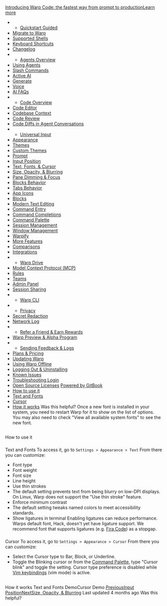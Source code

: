 [Introducing Warp Code: the fastest way from prompt to productionLearn more ](https://www.warp.dev/blog/introducing-warp-code-prompt-to-prod)
 * * [Quickstart Guided](/)
 * [Migrate to Warp](/getting-started/migrate-to-warp)
 * [Supported Shells](/getting-started/supported-shells)
 * [Keyboard Shortcuts](/getting-started/keyboard-shortcuts)
 * [Changelog](/getting-started/changelog)
 * * [Agents Overview](/agents/agents-overview)
 * [Using Agents](/agents/using-agents)
 * [Slash Commands](/agents/slash-commands)
 * [Active AI](/agents/active-ai)
 * [Generate](/agents/generate)
 * [Voice](/agents/voice)
 * [AI FAQs](/agents/ai-faqs)
 * * [Code Overview](/code/code-overview)
 * [Code Editor](/code/code-editor)
 * [Codebase Context](/code/codebase-context)
 * [Code Review](/code/code-review)
 * [Code Diffs in Agent Conversations](/code/reviewing-code)
 * * [Universal Input](/terminal/universal-input)
 * [Appearance](/terminal/appearance)
 * [Themes](/terminal/appearance/themes)
 * [Custom Themes](/terminal/appearance/custom-themes)
 * [Prompt](/terminal/appearance/prompt)
 * [Input Position](/terminal/appearance/input-position)
 * [Text, Fonts, & Cursor](/terminal/appearance/text-fonts-cursor)
 * [Size, Opacity, & Blurring](/terminal/appearance/size-opacity-blurring)
 * [Pane Dimming & Focus](/terminal/appearance/pane-dimming)
 * [Blocks Behavior](/terminal/appearance/blocks-behavior)
 * [Tabs Behavior](/terminal/appearance/tabs-behavior)
 * [App Icons](/terminal/appearance/app-icons)
 * [Blocks](/terminal/blocks)
 * [Modern Text Editing](/terminal/editor)
 * [Command Entry](/terminal/entry)
 * [Command Completions](/terminal/command-completions)
 * [Command Palette](/terminal/command-palette)
 * [Session Management](/terminal/sessions)
 * [Window Management](/terminal/windows)
 * [Warpify](/terminal/warpify)
 * [More Features](/terminal/more-features)
 * [Comparisons](/terminal/comparisons)
 * [Integrations](/terminal/integrations-and-plugins)
 * * [Warp Drive](/knowledge-and-collaboration/warp-drive)
 * [Model Context Protocol (MCP)](/knowledge-and-collaboration/mcp)
 * [Rules](/knowledge-and-collaboration/rules)
 * [Teams](/knowledge-and-collaboration/teams)
 * [Admin Panel](/knowledge-and-collaboration/admin-panel)
 * [Session Sharing](/knowledge-and-collaboration/session-sharing)
 * * [Warp CLI](/developers/cli)
 * * [Privacy](/privacy/privacy)
 * [Secret Redaction](/privacy/secret-redaction)
 * [Network Log](/privacy/network-log)
 * * [Refer a Friend & Earn Rewards](/community/refer-a-friend)
 * [Warp Preview & Alpha Program](/community/warp-preview-and-alpha-program)
 * * [Sending Feedback & Logs](/support-and-billing/sending-us-feedback)
 * [Plans & Pricing](/support-and-billing/plans-and-pricing)
 * [Updating Warp](/support-and-billing/updating-warp)
 * [Using Warp Offline](/support-and-billing/using-warp-offline)
 * [Logging Out & Uninstalling](/support-and-billing/uninstalling-warp)
 * [Known Issues](/support-and-billing/known-issues)
 * [Troubleshooting Login](/support-and-billing/troubleshooting-login-issues)
 * [Open Source Licenses](/support-and-billing/licenses)
[Powered by GitBook](https://www.gitbook.com/?utm_source=content&utm_medium=trademark&utm_campaign=-MbqIgTw17KQvq_DQuRr)
 * [How to use it](#how-to-use-it)
 * [Text and Fonts](#text-and-fonts)
 * [Cursor](#cursor)
 * [How it works](#how-it-works)
Was this helpful?
Once a new font is installed in your system, you need to restart Warp for it to show on the list of options. You may also need to check "View all available system fonts" to see the new font.
## 
[](#how-to-use-it)
How to use it
### 
[](#text-and-fonts)
Text and Fonts
To access it, go to `Settings > Appearance > Text`
From there you can customize:
 * Font type
 * Font weight
 * Font size
 * Line height
 * Use thin strokes
 * The default setting prevents text from being blurry on low-DPI displays.
On Linux, Warp does not support the "Use thin stroke" feature.
 * Enforce minimum contrast
 * The default setting tweaks named colors to meet accessibility standards.
 * Show ligatures in terminal
Enabling ligatures can reduce performance. Warps default font, Hack, doesn't yet have ligature support. We recommend font that supports ligatures (e.g. [Fira Code](https://github.com/tonsky/FiraCode)) as a stopgap.
### 
[](#cursor)
Cursor
To access it, go to `Settings > Appearance > Cursor`
From there you can customize:
 * Select the Cursor type to Bar, Block, or Underline.
 * Toggle the Blinking cursor or from the [Command Palette](/terminal/command-palette), type "Cursor blink" and toggle the setting.
Cursor type preference is disabled while [Vim keybindings](/terminal/editor/vim) (vim mode) is active.
## 
[](#how-it-works)
How it works
Text and Fonts DemoCursor Demo
[PreviousInput Position](/terminal/appearance/input-position)[NextSize, Opacity, & Blurring](/terminal/appearance/size-opacity-blurring)
Last updated 4 months ago
Was this helpful?